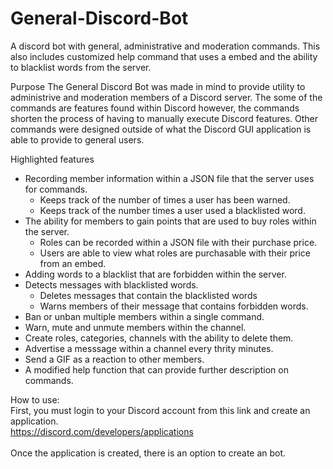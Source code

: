 # General-Discord-Bot
A discord bot with general, administrative and moderation commands. This also includes customized help command that uses a embed and the ability to blacklist words from the server. 

Purpose
The General Discord Bot was made in mind to provide utility to administrive and moderation members of a Discord server. The some of the commands are features found within Discord however, the commands shorten the process of having to manually execute Discord features. Other commands were designed outside of what the Discord GUI application is able to provide to general users.

Highlighted features <br/>
- Recording member information within a JSON file that the server uses for commands.<br/>
  - Keeps track of the number of times a user has been warned.<br/>
  - Keeps track of the number times a user used a blacklisted word.<br/>
- The ability for members to gain points that are used to buy roles within the server.<br/>
  - Roles can be recorded within a JSON file with their purchase price.
  - Users are able to view what roles are purchasable with their price from an embed.
- Adding words to a blacklist that are forbidden within the server.<br/>
- Detects messages with blacklisted words.<br/> 
  - Deletes messages that contain the blacklisted words <br/> 
  - Warns members of their message that contains forbidden words.<br/>
- Ban or unban multiple members within a single command.<br/>
- Warn, mute and unmute members within the channel.<br/>
- Create roles, categories, channels with the ability to delete them.<br/>
- Advertise a messsage within a channel every thrity minutes.<br/>
- Send a GIF as a reaction to other members.<br/>
- A modified help function that can provide further description on commands.<br/>

How to use:<br/>
First, you must login to your Discord account from this link and create an application.<br/>
https://discord.com/developers/applications<br/>
<br/>
Once the application is created, there is an option to create an bot.


